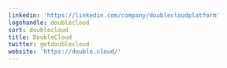 ```yaml
---
linkedin: 'https://linkedin.com/company/doublecloudplatform'
logohandle: doublecloud
sort: doublecloud
title: DoubleCloud
twitter: getdoublecloud
website: 'https://double.cloud/'
---
```

